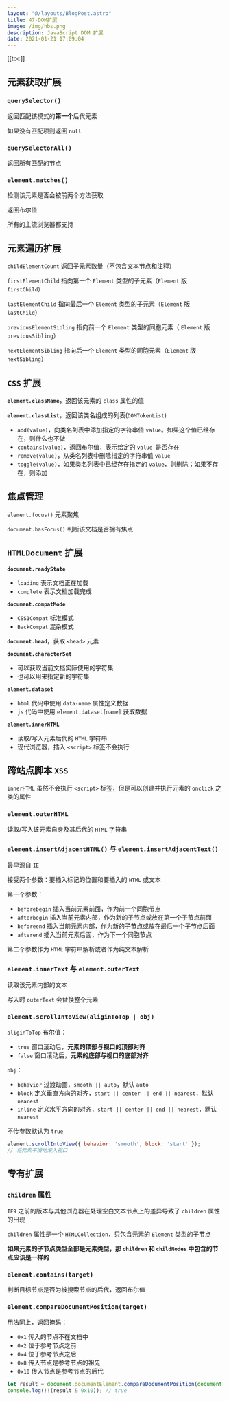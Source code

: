 ```yaml
---
layout: "@/layouts/BlogPost.astro"
title: 47-DOM扩展
image: /img/hbs.png
description: JavaScript DOM 扩展
date: 2021-01-21 17:09:04
---
```


[[toc]]

## 元素获取扩展

### `querySelector()`

返回匹配该模式的**第一个**后代元素

如果没有匹配项则返回 `null`

### `querySelectorAll()`

返回所有匹配的节点

### `element.matches()`

检测该元素是否会被前两个方法获取

返回布尔值

所有的主流浏览器都支持

## 元素遍历扩展

`childElementCount` 返回子元素数量（不包含文本节点和注释）

`firstElementChild` 指向第一个 `Element` 类型的子元素（`Element` 版 `firstChild`）

`lastElementChild` 指向最后一个 `Element` 类型的子元素（`Element` 版 `lastChild`）

`previousElementSibling` 指向前一个 `Element` 类型的同胞元素（ `Element` 版 `previousSibling`）

`nextElementSibling` 指向后一个 `Element` 类型的同胞元素（`Element` 版 `nextSibling`）

## `CSS` 扩展

**`element.className`**，返回该元素的 `class` 属性的值

**`element.classList`**，返回该类名组成的列表(`DOMTokenList`)
  - `add(value)`，向类名列表中添加指定的字符串值 `value`。如果这个值已经存在，则什么也不做
  - `contains(value)`，返回布尔值，表示给定的 `value `是否存在
  - `remove(value)`，从类名列表中删除指定的字符串值 `value`
  - `toggle(value)`，如果类名列表中已经存在指定的 `value`，则删除；如果不存在，则添加

## 焦点管理

`element.focus()` 元素聚焦

`document.hasFocus()` 判断该文档是否拥有焦点

## `HTMLDocument` 扩展

**`document.readyState`**
  - `loading` 表示文档正在加载
  - `complete` 表示文档加载完成

**`document.compatMode`**
  - `CSS1Compat` 标准模式
  - `BackCompat` 混杂模式

**`document.head`**，获取 `<head>` 元素

**`document.characterSet`**
  - 可以获取当前文档实际使用的字符集
  - 也可以用来指定新的字符集

**`element.dataset`**
  - `html` 代码中使用 `data-name` 属性定义数据
  - `js` 代码中使用 `element.dataset[name]` 获取数据

**`element.innerHTML`**
  - 读取/写入元素后代的 `HTML` 字符串
  - 现代浏览器，插入 `<script>` 标签不会执行

## 跨站点脚本 `XSS`

`innerHTML` 虽然不会执行 `<script>` 标签，但是可以创建并执行元素的 `onclick` 之类的属性

### `element.outerHTML`

读取/写入该元素自身及其后代的 `HTML` 字符串

### `element.insertAdjacentHTML()` 与 `element.insertAdjacentText()`

最早源自 `IE`

接受两个参数：要插入标记的位置和要插入的 `HTML` 或文本

第一个参数：
  - `beforebegin` 插入当前元素前面，作为前一个同胞节点
  - `afterbegin` 插入当前元素内部，作为新的子节点或放在第一个子节点前面
  - `beforeend` 插入当前元素内部，作为新的子节点或放在最后一个子节点后面
  - `afterend` 插入当前元素后面，作为下一个同胞节点

第二个参数作为 `HTML` 字符串解析或者作为纯文本解析

### `element.innerText` 与 `element.outerText`

读取该元素内部的文本

写入时 `outerText` 会替换整个元素

### `element.scrollIntoView(aliginToTop | obj)`

`aliginToTop` 布尔值：
  - `true` 窗口滚动后，**元素的顶部与视口的顶部对齐**
  - `false` 窗口滚动后，**元素的底部与视口的底部对齐**

`obj`：
  - `behavior` 过渡动画，`smooth || auto`，默认 `auto`
  - `block` 定义垂直方向的对齐，`start || center || end || nearest`，默认`nearest`
  - `inline` 定义水平方向的对齐，`start || center || end || nearest`，默认`nearest`

不传参数默认为 `true`

```js
element.scrollIntoView({ behavior: 'smooth', block: 'start' });
// 将元素平滑地滚入视口
```

## 专有扩展

### `children` 属性

`IE9` 之前的版本与其他浏览器在处理空白文本节点上的差异导致了 `children` 属性的出现

`children` 属性是一个 `HTMLCollection`，只包含元素的 `Element` 类型的子节点

**如果元素的子节点类型全部是元素类型，那 `children` 和 `childNodes` 中包含的节点应该是一样的**

### `element.contains(target)`

判断目标节点是否为被搜索节点的后代，返回布尔值

### `element.compareDocumentPosition(target)`

用法同上，返回掩码：
  - `0x1` 传入的节点不在文档中
  - `0x2` 位于参考节点之前
  - `0x4` 位于参考节点之后
  - `0x8` 传入节点是参考节点的祖先
  - `0x10` 传入节点是参考节点的后代

```js
let result = document.documentElement.compareDocumentPosition(document.body);
console.log(!!(result & 0x10)); // true
```